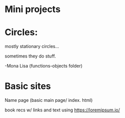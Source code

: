 # Mini projects

# Circles:

mostly stationary  circles...

sometimes they do stuff.
   
   -Mona Lisa (functions-objects folder)


# Basic sites

Name page (basic main page/ index. html)

book recs w/ links and text using https://loremipsum.io/

